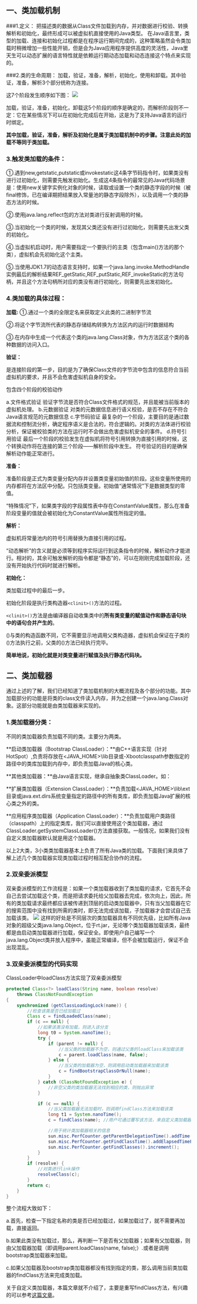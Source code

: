 ## 一、类加载机制
###1.定义：
把描述类的数据从Class文件加载到内存，并对数据进行校验、转换解析和初始化，最终形成可以被虚拟机直接使用的Java类型。
在Java语言里，类型的加载、连接和初始化过程都是在程序运行期间完成的，这种策略虽然会令类加载时稍微增加一些性能开销，但是会为Java应用程序提供高度的灵活性，Java里天生可以动态扩展的语言特性就是依赖运行期动态加载和动态连接这个特点来实现的。

###2.类的生命周期：
加载，验证，准备，解析，初始化，使用和卸载。其中验证，准备，解析3个部分统称为连接。

这7个阶段发生顺序如下图：
![](http://upload-images.jianshu.io/upload_images/3985563-0108cc612a217322.png?imageMogr2/auto-orient/strip%7CimageView2/2/w/1240)

加载，验证，准备，初始化，卸载这5个阶段的顺序是确定的，而解析阶段则不一定：它在某些情况下可以在初始化完成后在开始，这是为了支持Java语言的运行时绑定。

**其中加载，验证，准备，解析及初始化是属于类加载机制中的步骤。注意此处的加载不等同于类加载。**

### 3.触发类加载的条件：

①.遇到new,getstatic,putstatic或invokestatic这4条字节码指令时，如果类没有进行过初始化，则需要先触发初始化。生成这4条指令的最常见的Java代码场景是：使用new关键字实例化对象的时候，读取或设置一个类的静态字段的时候（被final修饰，已在编译期把结果放入常量池的静态字段除外），以及调用一个类的静态方法的时候。

②.使用java.lang.reflect包的方法对类进行反射调用的时候。

③.当初始化一个类的时候，发现其父类还没有进行过初始化，则需要先出发父类的初始化。

④.当虚拟机启动时，用户需要指定一个要执行的主类（包含main()方法的那个类），虚拟机会先初始化这个主类。

⑤.当使用JDK1.7的动态语言支持时，如果一个java.lang.invoke.MethodHandle实例最后的解析结果REF_getStatic,REF_putStatic,REF_invokeStatic的方法句柄，并且这个方法句柄所对应的类没有进行初始化，则需要先出发初始化。

### 4.类加载的具体过程：
**加载:**
①.通过一个类的全限定名来获取定义此类的二进制字节流

②.将这个字节流所代表的静态存储结构转换为方法区内的运行时数据结构

③.在内存中生成一个代表这个类的java.lang.Class对象，作为方法区这个类的各种数据的访问入口。

**验证：**

是连接阶段的第一步，目的是为了确保Class文件的字节流中包含的信息符合当前虚拟机的要求，并且不会危害虚拟机自身的安全。

包含四个阶段的校验动作

a.文件格式验证
验证字节流是否符合Class文件格式的规范，并且能被当前版本的虚拟机处理。
b.元数据验证
对类的元数据信息进行语义校验，是否不存在不符合Java语言规范的元数据信息
c.字节码验证
最复杂的一个阶段，主要目的是通过数据流和控制流分析，确定程序语义是合法的，符合逻辑的。对类的方法体进行校验分析，保证被校验类的方法在运行时不会做出危害虚拟机安全的事件。
d.符号引用验证
最后一个阶段的校验发生在虚拟机将符号引用转换为直接引用的时候，这个转换动作将在连接的第三个阶段——解析阶段中发生。
符号验证的目的是确保解析动作能正常进行。

**准备：**

准备阶段是正式为类变量分配内存并设置类变量初始值的阶段。这些变量所使用的内存都将在方法区中分配。只包括类变量。初始值“通常情况”下是数据类型的零值。

“特殊情况”下，如果类字段的字段属性表中存在ConstantValue属性，那么在准备阶段变量的值就会被初始化为ConstantValue属性所指定的值。

**解析：**

虚拟机将常量池内的符号引用替换为直接引用的过程。

“动态解析”的含义就是必须等到程序实际运行到这条指令的时候，解析动作才能进行。相对的，其余可触发解析的指令都是“静态”的，可以在刚刚完成加载阶段，还没有开始执行代码时就进行解析。

**初始化：**

类加载过程中的最后一步。

初始化阶段是执行类构造器`<clinit>()`方法的过程。

`<clinit>()`方法是由编译器自动收集类中的**所有类变量的赋值动作和静态语句块中的语句合并产生的**。

<clinit>()与类的构造函数不同，它不需要显示地调用父类构造器，虚拟机会保证在子类的<clinit>()方法执行之前，父类的<clinit>()方法已经执行完毕。

**简单地说，初始化就是对类变量进行赋值及执行静态代码块。**
## 二、类加载器
通过上述的了解，我们已经知道了类加载机制的大概流程及各个部分的功能。其中加载部分的功能是将类的class文件读入内存，并为之创建一个java.lang.Class对象。这部分功能就是由类加载器来实现的。
### 1.类加载器分类：
不同的类加载器负责加载不同的类。主要分为两类。

**启动类加载器（Bootstrap ClassLoader）：**由C++语言实现（针对HotSpot）,负责将存放在<JAVA_HOME>\lib目录或-Xbootclasspath参数指定的路径中的类库加载到内存中，即负责加载Java的核心类。

**其他类加载器：**由Java语言实现，继承自抽象类ClassLoader。如：

**扩展类加载器（Extension ClassLoader）：**负责加载<JAVA_HOME>\lib\ext目录或java.ext.dirs系统变量指定的路径中的所有类库，即负责加载Java扩展的核心类之外的类。

**应用程序类加载器（Application ClassLoader）：**负责加载用户类路径（classpath）上的指定类库，我们可以直接使用这个类加载器，通过ClassLoader.getSystemClassLoader()方法直接获取。一般情况，如果我们没有自定义类加载器默认就是用这个加载器。

以上2大类，3小类类加载器基本上负责了所有Java类的加载。下面我们来具体了解上述几个类加载器实现类加载过程时相互配合协作的流程。
### 2.双亲委派模型
 双亲委派模型的工作流程是：如果一个类加载器收到了类加载的请求，它首先不会自己去尝试加载这个类，而是把请求委托给父加载器去完成，依次向上，因此，所有的类加载请求最终都应该被传递到顶层的启动类加载器中，只有当父加载器在它的搜索范围中没有找到所需的类时，即无法完成该加载，子加载器才会尝试自己去加载该类。
![](http://upload-images.jianshu.io/upload_images/3985563-eb333a271ec638ef.png?imageMogr2/auto-orient/strip%7CimageView2/2/w/1240)
这样的好处是不同层次的类加载器具有不同优先级，比如所有Java对象的超级父类java.lang.Object，位于rt.jar，无论哪个类加载器加载该类，最终都是由启动类加载器进行加载，保证安全。即使用户自己编写一个java.lang.Object类并放入程序中，虽能正常编译，但不会被加载运行，保证不会出现混乱。
### 3.双亲委派模型的代码实现
ClassLoader中loadClass方法实现了双亲委派模型
```java
protected Class<?> loadClass(String name, boolean resolve)
    throws ClassNotFoundException
{
    synchronized (getClassLoadingLock(name)) {
        //检查该类是否已经加载过
        Class c = findLoadedClass(name);
        if (c == null) {
            //如果该类没有加载，则进入该分支
            long t0 = System.nanoTime();
            try {
                if (parent != null) {
                    //当父类的加载器不为空，则通过父类的loadClass来加载该类
                    c = parent.loadClass(name, false);
                } else {
                    //当父类的加载器为空，则调用启动类加载器来加载该类
                    c = findBootstrapClassOrNull(name);
                }
            } catch (ClassNotFoundException e) {
                //非空父类的类加载器无法找到相应的类，则抛出异常
            }

            if (c == null) {
                //当父类加载器无法加载时，则调用findClass方法来加载该类
                long t1 = System.nanoTime();
                c = findClass(name); //用户可通过覆写该方法，来自定义类加载器

                //用于统计类加载器相关的信息
                sun.misc.PerfCounter.getParentDelegationTime().addTime(t1 - t0);
                sun.misc.PerfCounter.getFindClassTime().addElapsedTimeFrom(t1);
                sun.misc.PerfCounter.getFindClasses().increment();
            }
        }
        if (resolve) {
            //对类进行link操作
            resolveClass(c);
        }
        return c;
    }
}
```
整个流程大致如下：

a.首先，检查一下指定名称的类是否已经加载过，如果加载过了，就不需要再加载，直接返回。

b.如果此类没有加载过，那么，再判断一下是否有父加载器；如果有父加载器，则由父加载器加载（即调用parent.loadClass(name, false);）.或者是调用bootstrap类加载器来加载。

c.如果父加载器及bootstrap类加载器都没有找到指定的类，那么调用当前类加载器的findClass方法来完成类加载。

关于自定义类加载器，本篇文章就不介绍了，主要是重写findClass方法，有兴趣的可以参考[这篇文章](http://www.jianshu.com/p/acc7595f1b9d)。